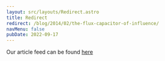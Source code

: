 ```yaml
---
layout: src/layouts/Redirect.astro
title: Redirect
redirect: /blog/2014/02/the-flux-capacitor-of-influence/
navMenu: false
pubDate: 2022-09-17
---
```

<div>
Our article feed can be found <a href="/blog/2014/02/the-flux-capacitor-of-influence/">here</a>
</div>
